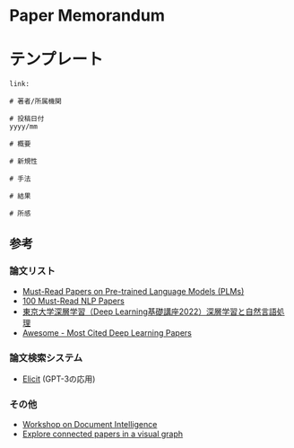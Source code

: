 # Paper Memorandum

# テンプレート
```
link: 

# 著者/所属機関

# 投稿日付
yyyy/mm

# 概要

# 新規性

# 手法

# 結果

# 所感

```

## 参考
### 論文リスト
- [Must-Read Papers on Pre-trained Language Models (PLMs)](https://github.com/thunlp/PLMpapers)
- [100 Must-Read NLP Papers](https://github.com/mhagiwara/100-nlp-papers)
- [東京大学深層学習（Deep Learning基礎講座2022）深層学習と自然言語処理](https://speakerdeck.com/verypluming/dong-jing-da-xue-shen-ceng-xue-xi-deep-learningji-chu-jiang-zuo-2022-shen-ceng-xue-xi-tozi-ran-yan-yu-chu-li)
- [Awesome - Most Cited Deep Learning Papers](https://project-awesome.org/terryum/awesome-deep-learning-papers)
### 論文検索システム
- [Elicit](https://elicit.org/search) (GPT-3の応用)
### その他
- [Workshop on Document Intelligence ](https://sites.google.com/view/di2019)
- [Explore connected papers in a visual graph](https://www.connectedpapers.com/)
